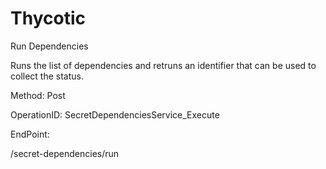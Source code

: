 #     Thycotic


Run Dependencies

Runs the list of dependencies and retruns an identifier that can be used to collect the status.

Method: Post

OperationID: SecretDependenciesService_Execute

EndPoint:

/secret-dependencies/run
